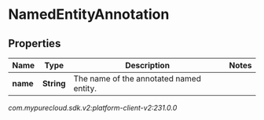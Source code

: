 # NamedEntityAnnotation


## Properties

| Name | Type | Description | Notes |
| ------------ | ------------- | ------------- | ------------- |
| **name** | **String** | The name of the annotated named entity. |  |




_com.mypurecloud.sdk.v2:platform-client-v2:231.0.0_
